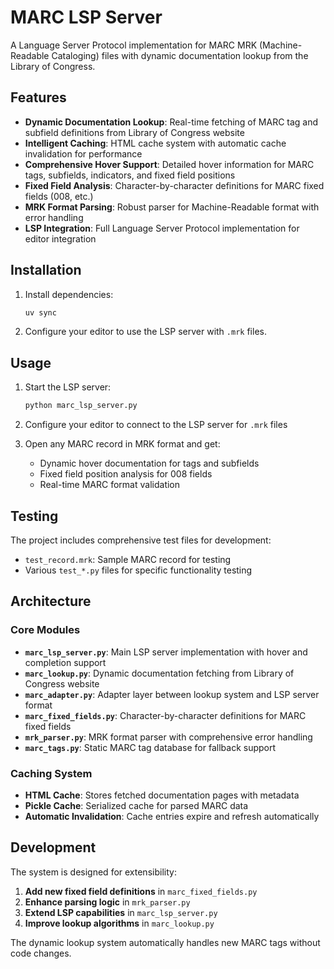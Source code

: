 # MARC LSP Server

A Language Server Protocol implementation for MARC MRK (Machine-Readable Cataloging) files with dynamic documentation lookup from the Library of Congress.

## Features

- **Dynamic Documentation Lookup**: Real-time fetching of MARC tag and subfield definitions from Library of Congress website
- **Intelligent Caching**: HTML cache system with automatic cache invalidation for performance
- **Comprehensive Hover Support**: Detailed hover information for MARC tags, subfields, indicators, and fixed field positions
- **Fixed Field Analysis**: Character-by-character definitions for MARC fixed fields (008, etc.)
- **MRK Format Parsing**: Robust parser for Machine-Readable format with error handling
- **LSP Integration**: Full Language Server Protocol implementation for editor integration

## Installation

1. Install dependencies:
   ```bash
   uv sync
   ```

2. Configure your editor to use the LSP server with `.mrk` files.

## Usage

1. Start the LSP server:
   ```bash
   python marc_lsp_server.py
   ```

2. Configure your editor to connect to the LSP server for `.mrk` files

3. Open any MARC record in MRK format and get:
   - Dynamic hover documentation for tags and subfields
   - Fixed field position analysis for 008 fields
   - Real-time MARC format validation

## Testing

The project includes comprehensive test files for development:
- `test_record.mrk`: Sample MARC record for testing
- Various `test_*.py` files for specific functionality testing

## Architecture

### Core Modules

- **`marc_lsp_server.py`**: Main LSP server implementation with hover and completion support
- **`marc_lookup.py`**: Dynamic documentation fetching from Library of Congress website
- **`marc_adapter.py`**: Adapter layer between lookup system and LSP server format
- **`marc_fixed_fields.py`**: Character-by-character definitions for MARC fixed fields
- **`mrk_parser.py`**: MRK format parser with comprehensive error handling
- **`marc_tags.py`**: Static MARC tag database for fallback support

### Caching System

- **HTML Cache**: Stores fetched documentation pages with metadata
- **Pickle Cache**: Serialized cache for parsed MARC data
- **Automatic Invalidation**: Cache entries expire and refresh automatically

## Development

The system is designed for extensibility:

1. **Add new fixed field definitions** in `marc_fixed_fields.py`
2. **Enhance parsing logic** in `mrk_parser.py` 
3. **Extend LSP capabilities** in `marc_lsp_server.py`
4. **Improve lookup algorithms** in `marc_lookup.py`

The dynamic lookup system automatically handles new MARC tags without code changes.